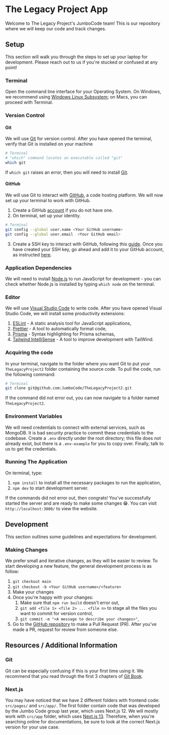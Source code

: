 # The Legacy Project App

Welcome to The Legacy Project's JumboCode team! This is our repository where we will keep our code and track changes.

## Setup

This section will walk you through the steps to set up your laptop for development. Please reach out to us if you're stucked or confused at any point!

### Terminal

Open the command line interface for your Operating System. On Windows, we recommend using [Windows Linux Subsystem](https://learn.microsoft.com/en-us/windows/wsl/install); on Macs, you can proceed with Terminal.

### Version Control

#### Git

We will use [Git](https://git-scm.com/book/en/v2) for version control. After you have opened the terminal, verify that Git is installed on your machine

```sh
# Terminal
# "which" command locates an executable called "git"
which git
```

If `which git` raises an error, then you will need to install [Git](https://git-scm.com/book/en/v2/Getting-Started-Installing-Git).

#### GitHub

We will use Git to interact with [GitHub](https://github.com), a code hosting platform. We will now set up your terminal to work with GitHub.

1. Create a GitHub [account](https://github.com/signup?ref_cta=Sign+up&ref_loc=header+logged+out&ref_page=%2F&source=header-home) if you do not have one.
2. On terminal, set up your identity.

```sh
# Terminal
git config --global user.name <Your GitHub username>
git config --global user.email  <Your GitHub email>
```

3. Create a SSH key to interact with GitHub, following this [guide](https://docs.github.com/en/authentication/connecting-to-github-with-ssh/generating-a-new-ssh-key-and-adding-it-to-the-ssh-agent). Once you have created your SSH key, go ahead and add it to your GitHub account, as instructed [here](https://docs.github.com/en/authentication/connecting-to-github-with-ssh/adding-a-new-ssh-key-to-your-github-account).

### Application Dependencies

We will need to install [Node.js](https://nodejs.org/en/about) to run JavaScript for development - you can check whether Node.js is installed by typing `which node` on the terminal.

### Editor

We will use [Visual Studio Code](https://code.visualstudio.com/) to write code. After you have opened Visual Studio Code, we will install some productivity extensions:

1. [ESLint](https://marketplace.visualstudio.com/items?itemName=dbaeumer.vscode-eslint) - A static analysis tool for JavaScript applications,
2. [Prettier](https://marketplace.visualstudio.com/items?itemName=esbenp.prettier-vscode) - A tool to automatically format code,
3. [Prisma](https://marketplace.visualstudio.com/items?itemName=Prisma.prisma) - Syntax highlighting for Prisma schemas,
4. [Tailwind IntelliSense](https://marketplace.visualstudio.com/items?itemName=bradlc.vscode-tailwindcss) - A tool to improve development with TailWind.

### Acquiring the code

In your terminal, navigate to the folder where you want Git to put your `TheLegacyProject2` folder containing the source code. To pull the code, run the following command:

```sh
# Terminal
git clone git@github.com:JumboCode/TheLegacyProject2.git
```

If the command did not error out, you can now navigate to a folder named `TheLegacyProject2`.

### Environment Variables

We will need credentials to connect with external services, such as MongoDB. It is bad security practice to commit these credentials to the codebase. Create a `.env` directly under the root directory; this file does not already exist, but there is a `.env-example` for you to copy over. Finally, talk to us to get the credentials.

### Running The Application

On terminal, type:

1. `npm install` to install all the necessary packages to run the application,
2. `npm dev` to start development server.

If the commands did not error out, then congrats! You've successfully started the server and are ready to make some changes 😁. You can visit `http://localhost:3000/` to view the website.

## Development

This section outlines some guidelines and expectations for development.

### Making Changes

We prefer small and iterative changes, as they will be easier to review. To start developing a new feature, the general development process is as follow:

1. `git checkout main`
2. `git checkout -b <Your GitHub username>/<feature>`
3. Make your changes
4. Once you're happy with your changes:
   1. Make sure that `npm run build` doesn't error out,
   2. `git add <file 1> <file 2> ... <file n>` to stage all the files you want to commit for version control,
   3. `git commit -m "<A message to describe your changes>"`,
5. Go to the [GitHub repository](https://github.com/JumboCode/TheLegacyProject2) to make a Pull Request (PR). After you've made a PR, request for review from someone else.

## Resources / Additional Information

### Git

Git can be especially confusing if this is your first time using it. We recommend that you read through the first 3 chapters of [Git Book](https://git-scm.com/book/en/v2).

### Next.js

You may have noticed that we have 2 different folders with frontend code: `src/pages/` and `src/app/`. The first folder contain code that was developed by the Jumbo Code group last year, which uses Next.js 12. We will mostly work with `src/app` folder, which uses [Next.js 13](https://nextjs.org/docs). Therefore, when you're searching online for documentations, be sure to look at the correct Next.js version for your use case.
